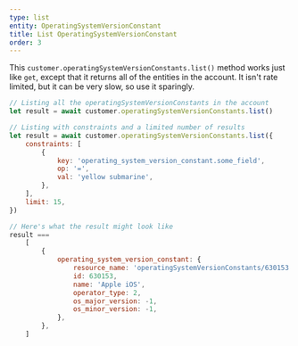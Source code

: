 ```yaml
---
type: list
entity: OperatingSystemVersionConstant
title: List OperatingSystemVersionConstant
order: 3
---
```


This `customer.operatingSystemVersionConstants.list()` method works just like `get`, except that it returns all of the entities in the account. It isn't rate limited, but it can be very slow, so use it sparingly.

```javascript
// Listing all the operatingSystemVersionConstants in the account
let result = await customer.operatingSystemVersionConstants.list()

// Listing with constraints and a limited number of results
let result = await customer.operatingSystemVersionConstants.list({
    constraints: [
        {
            key: 'operating_system_version_constant.some_field',
            op: '=',
            val: 'yellow submarine',
        },
    ],
    limit: 15,
})

// Here's what the result might look like
result ===
    [
        {
            operating_system_version_constant: {
                resource_name: 'operatingSystemVersionConstants/630153',
                id: 630153,
                name: 'Apple iOS',
                operator_type: 2,
                os_major_version: -1,
                os_minor_version: -1,
            },
        },
    ]
```
